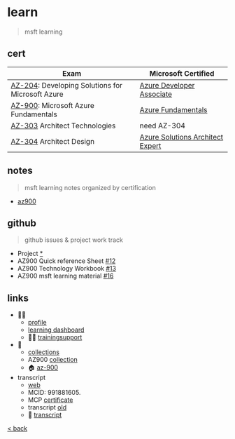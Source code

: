 # learn

> msft learning

## cert

Exam | Microsoft Certified
---|---
[AZ-204](https://docs.microsoft.com/en-us/learn/certifications/exams/az-204): Developing Solutions for Microsoft Azure | [Azure Developer Associate](https://docs.microsoft.com/en-us/learn/certifications/azure-developer/)
[AZ-900](https://docs.microsoft.com/en-gb/learn/certifications/exams/az-900): Microsoft Azure Fundamentals | [Azure Fundamentals](https://docs.microsoft.com/en-us/learn/certifications/azure-fundamentals/)
[AZ-303](https://docs.microsoft.com/en-us/learn/certifications/exams/az-303) Architect Technologies | need AZ-304
[AZ-304](https://docs.microsoft.com/en-us/learn/certifications/exams/az-304) Architect Design | [Azure Solutions Architect Expert](https://docs.microsoft.com/en-us/learn/certifications/azure-solutions-architect/)

## notes

> msft learning notes organized by certification

- [az900](./learn/az900.md)

## github

> github issues & project work track 

- Project [*](https://github.com/illegitimis/Tutorial/projects/1)
- AZ900 Quick reference Sheet [#12](https://github.com/illegitimis/Tutorial/issues/12)
- AZ900 Technology Workbook [#13](https://github.com/illegitimis/Tutorial/issues/13)
- AZ900 msft learning material [#16](https://github.com/illegitimis/Tutorial/issues/16)

## links

- :student:
  - [profile](https://docs.microsoft.com/en-us/users/andreiciprianpopescu-8552/)
  - [learning dashboard](https://www.microsoft.com/en-us/learning/dashboard.aspx)
  - :technologist: [trainingsupport](https://trainingsupport.microsoft.com/en-us/profile/582da31b-2351-478f-9118-d42b4f0c9630?sort=LastReplyDate&dir=Desc&tab=Threads&forum=allcategories&meta=&status=&mod=&advFil=&postedAfter=undefined&postedBefore=undefined&threadType=All&page=1)
- :notebook_with_decorative_cover:
  - [collections](https://docs.microsoft.com/en-us/users/andreiciprianpopescu-8552/collections)
  - AZ900 [collection](https://docs.microsoft.com/en-us/users/andreiciprianpopescu-8552/collections/47p6a6zqd8j7w2) 
  - :house: [az-900](https://docs.microsoft.com/en-us/learn/certifications/exams/az-900)
- transcript
  - [web](https://docs.microsoft.com/en-us/users/andreiciprianpopescu-8552/transcript)
  - MCID: 991881605.
  - MCP [certificate](https://mcptnc.microsoft.com/certificate?AttemptMsaSilentAuth=true&wa=wsignin1.0)
  - transcript [old](https://mcptnc.microsoft.com/transcript) 
  - :newspaper: [transcript](https://mcptnc.microsoft.com/transcript)

[< back](./az.md)